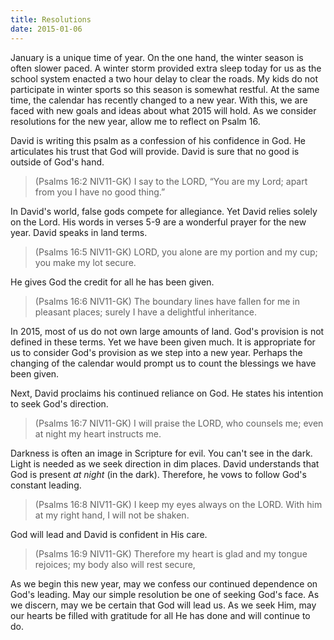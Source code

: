 ```yaml
---
title: Resolutions
date: 2015-01-06
---
```

 
January is a unique time of year. On the one hand, the winter season is often slower paced. A winter storm provided extra sleep today for us as the school system enacted a two hour delay to clear the roads. My kids do not participate in winter sports so this season is somewhat restful. At the same time, the calendar has recently changed to a new year. With this, we are faced with new goals and ideas about what 2015 will hold. As we consider resolutions for the new year, allow me to reflect on Psalm 16.

David is writing this psalm as a confession of his confidence in God. He articulates his trust that God will provide. David is sure that no good is outside of God's hand.

>(Psalms 16:2 NIV11-GK) I say to the LORD, “You are my Lord; apart from you I have no good thing.”

In David's world, false gods compete for allegiance. Yet David relies solely on the Lord. His words in verses 5-9 are a wonderful prayer for the new year. David speaks in land terms. 

>(Psalms 16:5 NIV11-GK) LORD, you alone are my portion and my cup; you make my lot secure.

He gives God the credit for all he has been given.

>(Psalms 16:6 NIV11-GK) The boundary lines have fallen for me in pleasant places; surely I have a delightful inheritance.

In 2015, most of us do not own large amounts of land. God's provision is not defined in these terms. Yet we have been given much. It is appropriate for us to consider God's provision as we step into a new year. Perhaps the changing of the calendar would prompt us to count the blessings we have been given.

Next, David proclaims his continued reliance on God. He states his intention to seek God's direction.

>(Psalms 16:7 NIV11-GK) I will praise the LORD, who counsels me; even at night my heart instructs me.

Darkness is often an image in Scripture for evil. You can't see in the dark. Light is needed as we seek direction in dim places. David understands that God is present *at night* (in the dark). Therefore, he vows to follow God's constant leading.

>(Psalms 16:8 NIV11-GK) I keep my eyes always on the LORD. With him at my right hand, I will not be shaken.

God will lead and David is confident in His care. 

>(Psalms 16:9 NIV11-GK) Therefore my heart is glad and my tongue rejoices; my body also will rest secure,

As we begin this new year, may we confess our continued dependence on God's leading. May our simple resolution be one of seeking God's face. As we discern, may we be certain that God will lead us. As we seek Him, may our hearts be filled with gratitude for all He has done and will continue to do.


